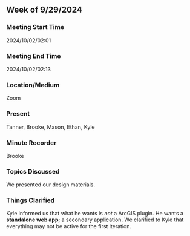 ## Week of 9/29/2024
### Meeting Start Time

2024/10/02/02:01

### Meeting End Time

2024/10/02/02:13

### Location/Medium

Zoom

### Present

Tanner, Brooke, Mason, Ethan, Kyle

### Minute Recorder

Brooke

### Topics Discussed

We presented our design materials.

### Things Clarified

Kyle informed us that what he wants is *not* a ArcGIS plugin. He wants a **standalone web app**; a secondary application. 
We clarified to Kyle that everything may not be active for the first iteration.
